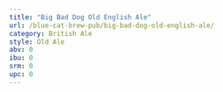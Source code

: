 ```yaml
---
title: "Big Bad Dog Old English Ale"
url: /blue-cat-brew-pub/big-bad-dog-old-english-ale/
category: British Ale
style: Old Ale
abv: 0
ibu: 0
srm: 0
upc: 0
---
```


